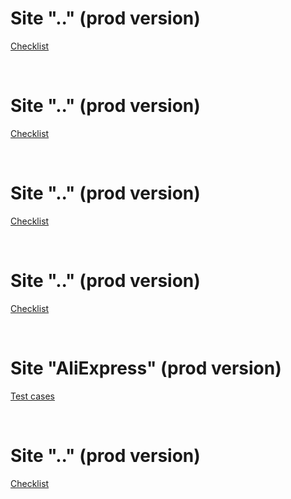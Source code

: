 <h1>Site ".." (prod version)</h1>
<p>
<a href="https://docs.google.com/spreadsheets/d/1QuDf8siEuK_MiGbkEs0dLCwWMOA5-bCOmpStFVepD0A/edit?usp=share_link">Checklist</a>
</p>
<br>
<h1>Site ".." (prod version)</h1>
<p>
<a href="https://docs.google.com/spreadsheets/d/1grNMjlQgmnyehNq7RYVHHFoA6IYgchqbTXMwAAZp6XM/edit?usp=share_link">Checklist</a>
</p>
<br>
<h1>Site ".." (prod version)</h1>
<p>
<a href="https://docs.google.com/spreadsheets/d/12iujGW4Wp7p3m1wh3Ig2TGxv6hQKUb1Rk6P3b6qUo0I/edit?usp=share_link">Checklist</a>
</p>
<br>
<h1>Site ".." (prod version)</h1>
<p>
<a href="https://docs.google.com/spreadsheets/d/13SeaE7mmxJhz4jsWwSRGPHWGyzu5Fnpf94DKDs2qNdw/edit?usp=share_link">Checklist</a>
</p>
<br>
<h1>Site "AliExpress" (prod version)</h1>
<p>
<a href="https://docs.google.com/spreadsheets/d/1Tk1o9H1DOexpI_TBb67P8eLGnTy1sAkP4-DLHrFm-kY/edit?usp=share_link">Test cases</a>
</p>
<br>
<h1>Site ".." (prod version)</h1>
<p>
<a href="https://docs.google.com/spreadsheets/d/1enBtLJyx1p0wyBjUoj3WaFdGeX3GlystJ1f-mdV4GHU/edit?usp=share_link">Checklist</a>
</p>
